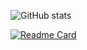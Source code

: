![GitHub stats](https://github-readme-stats.vercel.app/api?username=prismOxO1&show_rank=false&bg_color=0d1117&text_color=c9d1d9&icon_color=58a6ff&title_color=58a6ff)

[![Readme Card](https://github-readme-stats.vercel.app/api/pin/?username=prismOxO1&repo=ApsaraNightmare&bg_color=0d1117&text_color=c9d1d9&icon_color=58a6ff&title_color=58a6ff)](https://github.com/prismOxO1/ApsaraNightmare)


